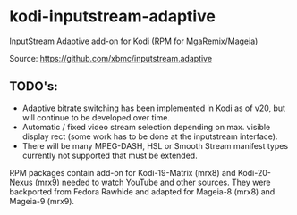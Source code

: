 # kodi-inputstream-adaptive
InputStream Adaptive add-on for Kodi (RPM for MgaRemix/Mageia)

Source: https://github.com/xbmc/inputstream.adaptive

TODO's:
---
+ Adaptive bitrate switching has been implemented in Kodi as of v20, but will continue to be developed over time.
+ Automatic / fixed video stream selection depending on max. visible display rect (some work has to be done at the inputstream interface).
+ There will be many MPEG-DASH, HSL or Smooth Stream manifest types currently not supported that must be extended.
  
RPM packages contain add-on for Kodi-19-Matrix (mrx8) and Kodi-20-Nexus (mrx9) needed to watch YouTube and other sources. They were backported from Fedora Rawhide and adapted for Mageia-8 (mrx8) and Mageia-9 (mrx9).
